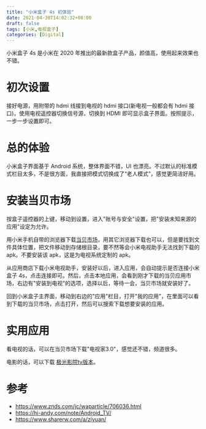 ```yaml
---
title: "小米盒子 4s 初体验"
date: 2021-04-30T14:02:32+08:00
draft: false
tags: [小米,电视盒子]
categories: [Digital]
---
```


小米盒子 4s 是小米在 2020 年推出的最新款盒子产品，颜值高，使用起来效果也不错。

<!--more-->

# 初次设置

接好电源，用附带的 hdmi 线接到电视的 hdmi 接口(新电视一般都会有 hdmi 接口)，使用电视遥控器切换信号源，切换到 HDMI 即可显示盒子界面。按照提示，一步一步设置即可。

# 总的体验

小米盒子界面基于 Android 系统，整体界面不错，UI 也漂亮。不过默认的标准模式栏目太多，不是很方面，我直接把模式切换成了“老人模式”，感觉更简洁好用。

# 安装当贝市场

按盒子遥控器的上键，移动到设置，进入"账号与安全"设置，把"安装未知来源的应用"设定为允许。

用小米手机自带的浏览器下载[当贝市场](https://m.dangbei.com/)，用其它浏览器下载也可以，但是要找到文件具体位置，把文件移动到存储根目录，要不然等会小米电视助手无法找到下载的 apk。不要安装该 apk，这是为电视系统定制的 apk。

从应用商店下载小米电视助手，安装好以后，进入应用，会自动提示是否连接小米盒子 4s，点击连接即可。然后，点击本地应用，会看到刚才下载的当贝应用市场，右边有"安装到电视"的选项，选择以后，等待一会，当贝市场就安装好了。

回到小米盒子主界面，移动到右边的"应用"栏目，打开"我的应用"，在里面可以看到下载的当贝市场，点击打开，然后可以搜索下载想要安装的应用。

# 实用应用

看电视的话，可以在当贝市场下载"电视家3.0"，感觉还不错，频道很多。

电影的话，可以下载 [极光影院tv版本](https://www.sharerw.com/a/ziyuan/358.html)。

# 参考

+ https://www.znds.com/jc/waparticle/706036.html
+ https://hi-andy.com/note/Android_TV/
+ https://www.sharerw.com/a/ziyuan/
